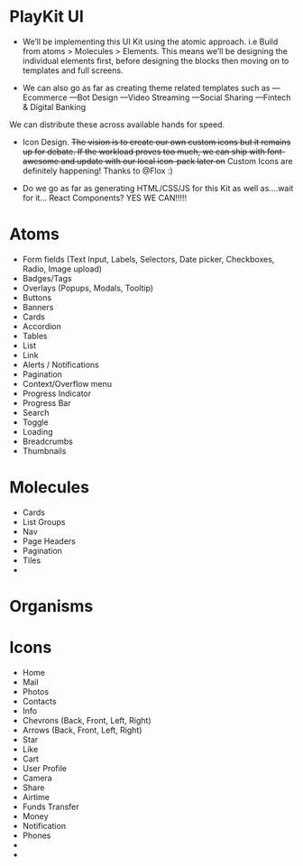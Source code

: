 # PlayKit UI

 - We’ll be implementing this UI Kit using the atomic approach. i.e Build from atoms > Molecules > Elements. This means we’ll be designing the individual elements first, before designing the blocks then moving on to templates and full screens. 


- We can also go as far as creating theme related templates such as 
—Ecommerce
—Bot Design
—Video Streaming
—Social Sharing 
—Fintech & Digital Banking

We can distribute these across available hands for speed.

- Icon Design. 
~~The vision is to create our own custom icons but it remains up for debate. If the workload proves too much, we can ship with font-awesome and update with our local icon-pack later on~~
Custom Icons are definitely happening! Thanks to @Flox :) 


- Do we go as far as generating HTML/CSS/JS for this Kit as well as….wait for it… React Components? YES WE CAN!!!!!


# Atoms

- Form fields (Text Input, Labels, Selectors, Date picker, Checkboxes, Radio, Image upload)
- Badges/Tags
- Overlays (Popups, Modals, Tooltip)
- Buttons
- Banners
- Cards
- Accordion
- Tables
- List
- Link
- Alerts / Notifications
- Pagination
- Context/Overflow menu
- Progress Indicator
- Progress Bar
- Search
- Toggle
- Loading
- Breadcrumbs
- Thumbnails


# Molecules

- Cards
- List Groups
- Nav
- Page Headers
- Pagination
- Tiles
- 


# Organisms


# Icons
- Home
- Mail
- Photos
- Contacts
- Info
- Chevrons (Back, Front, Left, Right)
- Arrows (Back, Front, Left, Right)
- Star
- Like
- Cart
- User Profile
- Camera
- Share
- Airtime
- Funds Transfer
- Money
- Notification
- Phones
- 
-


